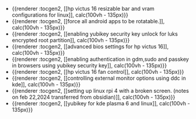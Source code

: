 - {{renderer :tocgen2, [[hp victus 16 resizable bar and vram configurations for linux]], calc(100vh - 135px)}}
- {{renderer :tocgen2, [[force all android apps to be rotatable.]], calc(100vh - 135px)}}
- {{renderer :tocgen2, [[enabling yubikey security key unlock for luks encrypted root partition]], calc(100vh - 135px)}}
- {{renderer :tocgen2, [[advanced bios settings for hp victus 16]], calc(100vh - 135px)}}
- {{renderer :tocgen2, [[enabling authentication in gdm,sudo and passkey in browsers using yubikey security key]], calc(100vh - 135px)}}
- {{renderer :tocgen2, [[hp victus 16 fan control]], calc(100vh - 135px)}}
- {{renderer :tocgen2, [[controlling external monitor options using ddc in kde]], calc(100vh - 135px)}}
- {{renderer :tocgen2, [[setting up linux rpi 4 with a broken screen. (notes on feb 22,2024 transferred from obsidian)]], calc(100vh - 135px)}}
- {{renderer :tocgen2, [[yubikey for kde plasma 6 and linux]], calc(100vh - 135px)}}
